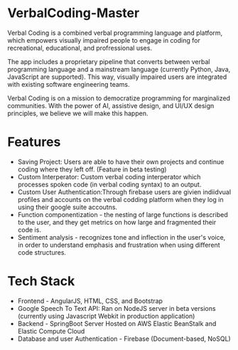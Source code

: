 # VerbalCoding-Master
Verbal Coding is a combined verbal programming language and platform, which empowers visually impaired people to engage in coding for recreational, educational, and profressional uses.

The app includes a proprietary pipeline that converts between verbal programming language and a mainstream language (currently Python, Java, JavaScript are supported). This way, visually impaired users are integrated with existing software engineering teams.

Verbal Coding is on a mission to democratize programming for marginalized communities. With the power of AI, assistive design, and UI/UX design principles, we believe we will make this happen.

# Features
* Saving Project: Users are able to have their own projects and continue coding where they left off. (Feature in beta testing)
* Custom Interperator: Custom verbal coding interperator which processes spoken code (in verbal coding syntax) to an output.
* Custom User Authentication:Through firebase users are givien indiidvual profiles and accounts on the verbal codding platform when they log in using their google suite accoutns.
* Function componentization - the nesting of large functions is described to the user, and they get metrics on how large and fragmented their code is.
* Sentiment analysis - recognizes tone and inflection in the user's voice, in order to understand emphasis and frustration when using different code structures.

# Tech Stack
* Frontend - AngularJS, HTML, CSS, and Bootstrap
* Google Speech To Text API: Ran on NodeJS server in beta versions (currently using Javascript Webkit in production application)
* Backend - SpringBoot Server Hosted on AWS Elastic BeanStalk and Elastic Compute Cloud
* Database and user Authentication - Firebase (Document-based, NoSQL)
